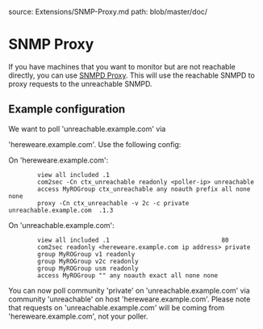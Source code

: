source: Extensions/SNMP-Proxy.md
path: blob/master/doc/

# SNMP Proxy

If you have machines that you want to monitor but are not reachable
directly, you can use [SNMPD
Proxy](http://www.net-snmp.org/wiki/index.php/Snmpd_proxy). This will
use the reachable SNMPD to proxy requests to the unreachable SNMPD.

## Example configuration

We want to poll 'unreachable.example.com' via

'hereweare.example.com'. Use the following config:

On 'hereweare.example.com':

```
        view all included .1
        com2sec -Cn ctx_unreachable readonly <poller-ip> unreachable
        access MyROGroup ctx_unreachable any noauth prefix all none none
        proxy -Cn ctx_unreachable -v 2c -c private unreachable.example.com  .1.3
```

On 'unreachable.example.com':

```
        view all included .1                               80
        com2sec readonly <hereweare.example.com ip address> private
        group MyROGroup v1 readonly
        group MyROGroup v2c readonly
        group MyROGroup usm readonly
        access MyROGroup "" any noauth exact all none none
```

You can now poll community 'private' on
'unreachable.example.com' via community 'unreachable' on host
'hereweare.example.com'. Please note that requests on
'unreachable.example.com' will be coming from
'hereweare.example.com', not your poller.
